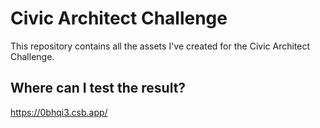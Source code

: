 # Civic Architect Challenge
This repository contains all the assets I've created for the Civic Architect Challenge.

## Where can I test the result?
https://0bhqi3.csb.app/
